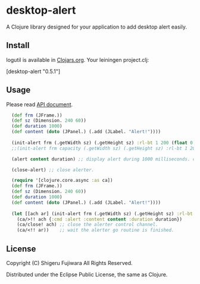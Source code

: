 desktop-alert
=============

A Clojure library designed for your application to add desktop alert easily.

## Install

logutil is available in [Clojars.org](https://clojars.org/desktop-alert).
Your leiningen project.clj:

   [desktop-alert "0.5.1"]

## Usage

Please read [API document](http://sgr.github.io/desktop-alert/).

```clojure
  (def frm (JFrame.))
  (def sz (Dimension. 240 60))
  (def duration 1000)
  (def content (doto (JPanel.) (.add (JLabel. "Alert!"))))
  
  (init-alert frm (.getWidth sz) (.getHeight sz) :rl-bt 1 200 (float 0.9) nil) ;; init alerter
  ;;(init-alert frm capacity (.getWidth sz) (.getHeight sz) :rl-bt 1 200 (float 0.9) nil) ;; fixed capacity queue

  (alert content duration) ;; display alert during 1000 milliseconds. content is a java.awt.Component or subclass. 

  (close-alert) ;; close alerter.
```

```clojure
  (require '[clojure.core.async :as ca])
  (def frm (JFrame.))
  (def sz (Dimension. 240 60))
  (def duration 1000)
  (def content (doto (JPanel.) (.add (JLabel. "Alert!"))))
  
  (let [[ach ar] (init-alert frm (.getWidth sz) (.getHeight sz) :rl-bt 1 200 (float 0.9) nil)] ;; init alerter
    (ca/>!! ach {:cmd :alert :content content :duration duration})
    (ca/close! ach) ;; close the alerter control channel.
    (ca/<!! ar))    ;; wait the alerter go routine is finished.
```


## License

Copyright (C) Shigeru Fujiwara All Rights Reserved.

Distributed under the Eclipse Public License, the same as Clojure.
